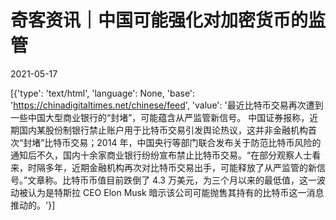 # 奇客资讯｜中国可能强化对加密货币的监管

2021-05-17

[{'type': 'text/html', 'language': None, 'base': 'https://chinadigitaltimes.net/chinese/feed', 'value': '最近比特币交易再次遭到一些中国大型商业银行的“封堵”，可能蕴含从严监管新信号。 中国证券报称，近期国内某股份制银行禁止账户用于比特币交易引发舆论热议，这并非金融机构首次“封堵”比特币交易；2014 年，中国央行等部门联合发布关于防范比特币风险的通知后不久，国内十余家商业银行纷纷宣布禁止比特币交易。“在部分观察人士看来，时隔多年，近期金融机构再次对比特币交易出手，可能释放了从严监管的新信号。”文章称。比特币币值目前跌倒了 4.3 万美元，为三个月以来的最低值，这一波动被认为是特斯拉 CEO Elon Musk 暗示该公司可能抛售其持有的比特币这一消息推动的。'}]